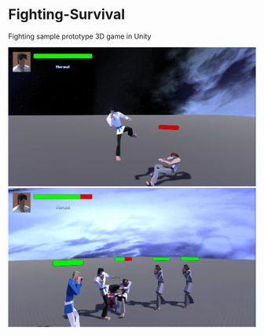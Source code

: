# Fighting-Survival
Fighting sample prototype 3D game  in Unity

<img src="Fighting-Survival/Assets/Screenshots/14.png" width = 900>

<img src="Fighting-Survival/Assets/Screenshots/26.png" width = 900>
